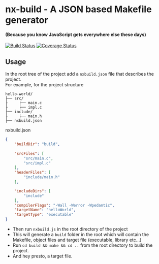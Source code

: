 # nx-build - A JSON based Makefile generator 
#### (Because you know JavaScript gets everywhere else these days)
[![Build Status](https://travis-ci.org/DontBelieveMe/nx-build.svg?branch=master)](https://travis-ci.org/DontBelieveMe/nx-build) [![Coverage Status](https://coveralls.io/repos/github/DontBelieveMe/nx-build/badge.svg?branch=master)](https://coveralls.io/github/DontBelieveMe/nx-build?branch=master)

## Usage
In the root tree of the project add a `nxbuild.json` file that describes the project.  
For example, for the project structure
```
hello-world/
├── src/
├     ├── main.c
├     ├── impl.c
├── include/
├     ├── main.h
├── nxbuild.json
```
  
nxbuild.json
```json
{
    "buildDir": "build", 
 
    "srcFiles": [
        "src/main.c",
        "src/impl.c"
    ],
    "headerFiles": [
        "include/main.h"
    ],

    "includeDirs": [
        "include"
    ],
    "compilerFlags": "-Wall -Werror -Wpedantic",
    "targetName": "helloWorld",
    "targetType": "executable"
}
```
  - Then run `nxbuild.js` in the root directory of the project
  - This will generate a `build` folder in the root which will contain the Makefile, object files and target file (executable, library etc...)
  - Run `cd build && make && cd ..` from the root directory to build the project.
  - And hey presto, a target file.

